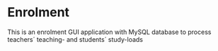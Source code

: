 # Enrolment

This is an enrolment GUI application with MySQL database to process teachers´ teaching- and students´ study-loads
